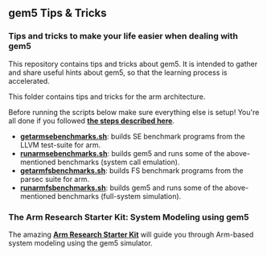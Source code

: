 ## gem5 Tips & Tricks
### **Tips and tricks to make your life easier when dealing with gem5**

This repository contains tips and tricks about gem5. It is intended to gather and share useful hints about gem5, so that the learning process is accelerated.

This folder contains tips and tricks for the arm architecture.

Before running the scripts below make sure everything else is setup! You're all done if you followed [**the steps described here**](../../README.md).

* [**getarmsebenchmarks.sh**](getarmsebenchmarks.sh): builds SE benchmark programs from the LLVM test-suite for arm.
* [**runarmsebenchmarks.sh**](runarmsebenchmarks.sh): builds gem5 and runs some of the above-mentioned benchmarks (system call emulation).
* [**getarmfsbenchmarks.sh**](getarmfsbenchmarks.sh): builds FS benchmark programs from the parsec suite for arm.
* [**runarmfsbenchmarks.sh**](runarmfsbenchmarks.sh): builds gem5 and runs some of the above-mentioned benchmarks (full-system simulation).

### **The Arm Research Starter Kit: System Modeling using gem5**

The amazing [**Arm Research Starter Kit**](https://github.com/arm-university/arm-gem5-rsk) will guide you through Arm-based system modeling using the gem5 simulator.

